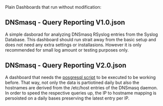 Plain Dashboards that run without modification:

## DNSmasq - Query Reporting V1.0.json
A simple dasborad for analyzing DNSmasq RSyslog entries from the Syslog Database. This dashboard should run strait away from the basic setup and does not need any extra settings or installasions. However it is only recommended for small log amount or testing purposes only.

## DNSmasq - Query Reporting V2.0.json
A dashboard that needs the [posgresql script](../postgres/autopartitioning_setup.sql) to be executed to be working before. That way, not only the data is partiotined daily but also the hostnames are derived from the /etc/host entries of the DNSmasq daemon. In order to speed the respective queries up, the IP to hostname mapping is persoisted on a daily bases preserving the latest entry per IP.
